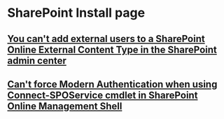 # SharePoint Install page

## [You can't add external users to a SharePoint Online External Content Type in the SharePoint admin center](../cannot-add-external-users-to-a-sharepoint-online-external-content-type.md)

## [Can't force Modern Authentication when using Connect-SPOService cmdlet in SharePoint Online Management Shell](../cannot-force-modern-authentication-when-using-connect-sposervice-cmdlet.md)